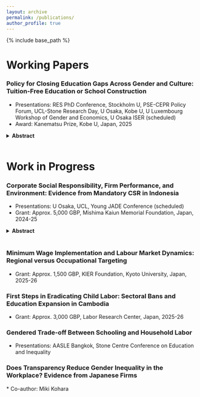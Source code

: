 ```yaml
---
layout: archive
permalink: /publications/
author_profile: true
---
```


{% include base_path %}

# Working Papers

### Policy for Closing Education Gaps Across Gender and Culture: Tuition-Free Education or School Construction 
* Presentations: RES PhD Conference, Stockholm U, PSE-CEPR Policy Forum, UCL-Stone Research Day, U Osaka, Kobe U, U Luxembourg Workshop of Gender and Economics, U Osaka ISER (scheduled)<br>
* Award: Kanematsu Prize, Kobe U, Japan, 2025  
<details class="abstract">
  <summary><strong>Abstract</strong></summary>

  This paper examines what types of education policies can effectively serve underrepresented groups, given a local culture in a developing country. Using a regression discontinuity design, it shows that Indonesia’s Free Primary Education (FPE) program, which abolished primary school tuition fees in 1977–1978, improved historically low female educational attainment. These educational gains also reduced child marriage and raised future earnings. Unlike the concurrent school construction program, FPE was equally effective in communities lacking bride price custom. In culturally low-demand settings, tuition removal can more effectively promote female education than supply-side interventions, helping to close education gaps across both gender and culture.  
  
</details>
<br>

# Work in Progress

### Corporate Social Responsibility, Firm Performance, and Environment: Evidence from Mandatory CSR in Indonesia
* Presentations: U Osaka, UCL, Young JADE Conference (scheduled)
* Grant: Approx. 5,000 GBP, Mishima Kaiun Memorial Foundation, Japan, 2024-25
<details class="abstract">
  <summary><strong>Abstract</strong></summary>

  Corporate social responsibility (CSR) is the integration of social, environmental, and ethical values into business practices. This paper studies its effects on firms’ profits, production, and environmental outcomes in Indonesia. To address endogeneity in CSR adoption, I exploit the country’s legal requirement that limited-liability firms in natural-resource–related industries implement CSR activities. A triple-difference design shows that the mandate improved environmental performance by reducing the use of polluting fuels. Effects are larger for firms with stronger community-based relational incentives, particularly those relying on locally sourced private capital. The fuel shift involved a reallocation of expenditures but did not affect profits, output, total revenue, or total expenses. Village–firm matched data corroborate a decline in reported pollution incidents around obligated firms. Even without strong enforcement, legal CSR requirements can complement traditional environmental regulation when firms are embedded in local networks that provide additional CSR incentives.  
</details>
<br>

### Minimum Wage Implementation and Labour Market Dynamics: Regional versus Occupational Targeting
* Grant: Approx. 1,500 GBP, KIER Foundation, Kyoto University, Japan, 2025-26

### First Steps in Eradicating Child Labor: Sectoral Bans and Education Expansion in Cambodia
* Grant: Approx. 3,000 GBP, Labor Research Center, Japan, 2025-26

### Gendered Trade-off Between Schooling and Household Labor
* Presentations: AASLE Bangkok, Stone Centre Conference on Education and Inequality

<h3>Does Transparency Reduce Gender Inequality in the Workplace? Evidence from Japanese Firms</h3>
* Co-author: Miki Kohara


<!--- 
### Presentation Experiences

- **Conference on Mathematics**, 2022: Presented the core findings of the paper, focusing on the implications of the number 1 in algebraic structures.
- **Workshop on Number Theory**, 2023: Delivered a talk on the theoretical aspects of the number 1, with discussions on potential future work related to the number 2.
 -->
<!---  
### Dual Impact of Immigration on Labor Supply and Demand in the Service Sector

Presentations: AASLE Taipei, UCL
--->


<!--- 
{% if site.author.googlescholar %}
  <div class="wordwrap">You can also find my articles on <a href="{{site.author.googlescholar}}">my Google Scholar profile</a>.</div>
{% endif %}

{% include base_path %}

{% for post in site.publications reversed %}
  {% include archive-single.html %}
{% endfor %}

 -->
